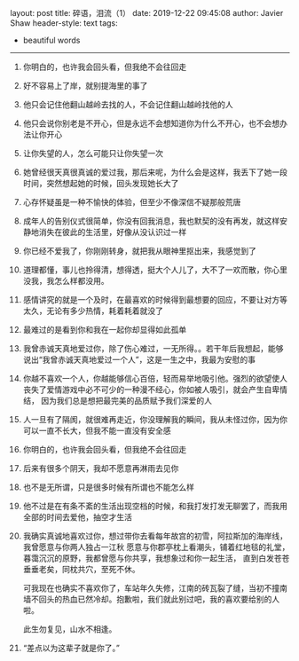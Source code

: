 layout:	post
title:	碎语，泪流（1）
date:	2019-12-22 09:45:08
author: Javier Shaw
header-style: text
tags:
- beautiful words
---

1. 你明白的，也许我会回头看，但我绝不会往回走

2. 好不容易上了岸，就别提海里的事了

3. 他只会记住他翻山越岭去找的人，不会记住翻山越岭找他的人
4. 他只会说你别老是不开心，但是永远不会想知道你为什么不开心，也不会想办法让你开心
5. 让你失望的人，怎么可能只让你失望一次
6. 她曾经很天真很真诚的爱过我，那后来呢，为什么会是这样，我丢下了她一段时间，突然想起她的时候，回头发现她长大了
7. 心存怀疑虽是一种不愉快的体验，但至少不像深信不疑那般荒唐
8. 成年人的告别仪式很简单，你没有回我消息，我也默契的没有再发，就这样安静地消失在彼此的生活里，好像从没认识过一样
9. 你已经不爱我了，你刚刚转身，就把我从眼神里抠出来，我感觉到了
10. 道理都懂，事儿也拎得清，想得透，挺大个人儿了，大不了一欢而散，你心里没我，我怎么样都没用。
11. 感情讲究的就是一个及时，在最喜欢的时候得到最想要的回应，不要让对方等太久，无论有多少热情，耗着耗着就没了
12. 最难过的是看到你和我在一起你却显得如此孤单
13. 我曾赤诚天真地爱过你，除了伤心难过，一无所得。。若干年后我想起，能够说出“我曾赤诚天真地爱过一个人”，这是一生之中，我最为安慰的事
14. 你越不喜欢一个人，你越能够信心百倍，轻而易举地吸引他。强烈的欲望使人丧失了爱情游戏中必不可少的一种漫不经心，你如被人吸引，就会产生自卑情结，
    因为我们总是想把最完美的品质赋予我们深爱的人
15. 人一旦有了隔阂，就很难再走近，你没理解我的瞬间，我从未怪过你，因为你可以一直不长大，但我不能一直没有安全感
16. 你明白的，也许我会回头看，但我绝不会往回走
17. 后来有很多个阴天，我却不愿意再淋雨去见你
18. 也不是无所谓，只是很多时候有所谓也不能怎么样
19. 他不过是在有条不紊的生活出现空档的时候，和我打发打发无聊罢了，而我用全部的时间去爱他，抽空才生活
20. 我确实真诚地喜欢过你，想过带你去看每年故宫的初雪，阿拉斯加的海岸线，我曾愿意与你两人独占一江秋
    愿意与你郡亭枕上看潮头，铺着红地毯的礼堂，暮霭沉沉的原野，我都曾愿与你共享，我想象过和你一起生活，
    直到白发苍苍垂垂老矣，同枕共穴，至死不休。
    
    可我现在也确实不喜欢你了，车站年久失修，江南的砖瓦裂了缝，当初不撞南墙不回头的热血已然冷却。抱歉啦，我们就此别过吧，我的喜欢要给别的人啦。
    
    此生勿复见，山水不相逢。
    
21. “差点以为这辈子就是你了。”


